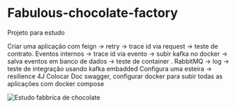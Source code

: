 # Fabulous-chocolate-factory
Projeto para estudo

Criar uma aplicação com feign -> retry -> trace id via request -> teste de contrato.
Eventos internos -> trace id via evento -> subir kafka no docker -> salva eventos em banco de dados -> teste de container . RabbitMQ -> log -> teste de integração usando kafka embadded
Configura uma esteira -> resilience 4J
Colocar Doc swagger, configurar docker para subir todas as aplicações com docker compose

![Estudo fabbrica de chocolate](https://user-images.githubusercontent.com/9336327/130460549-dc6b73e6-edcc-46fe-9408-da39989f5463.png)

